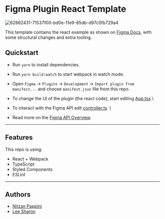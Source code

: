 # Figma Plugin React Template

![62862431-71537f00-bd0e-11e9-85db-d97c0fb729a4](https://user-images.githubusercontent.com/16322616/62862692-46b5f600-bd0f-11e9-93b0-75955d1de8f3.png)

This template contains the react example as shown on [Figma Docs](https://www.figma.com/plugin-docs/intro/), with some structural changes and extra tooling.

## Quickstart

- Run `yarn` to install dependencies.
- Run `yarn build:watch` to start webpack in watch mode.
- Open `Figma` -> `Plugins` -> `Development` -> `Import plugin from manifest...` and choose `manifest.json` file from this repo.

- To change the UI of the plugin (the react code), start editing [App.tsx](./src/app/components/App.tsx).\
- To interact with the Figma API edit [controller.ts](./src/plugin/controller.ts). \
- Read more on the [Figma API Overview](https://www.figma.com/plugin-docs/api/api-overview/).

---

## Features

This repo is using:

- React + Webpack
- TypeScript
- Styled Components
- ESLint

---

## Authors
- [Nitzan Pappini](https://github.com/nitzanpap)
- [Lee Sharon](https://github.com/leesharon)
